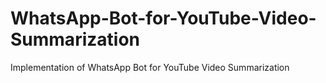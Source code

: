 # WhatsApp-Bot-for-YouTube-Video-Summarization
Implementation of WhatsApp Bot for YouTube Video Summarization
